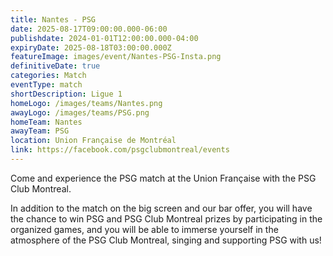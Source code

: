 ```yaml
---
title: Nantes - PSG
date: 2025-08-17T09:00:00.000-06:00
publishdate: 2024-01-01T12:00:00.000-04:00
expiryDate: 2025-08-18T03:00:00.000Z
featureImage: images/event/Nantes-PSG-Insta.png
definitiveDate: true
categories: Match
eventType: match
shortDescription: Ligue 1
homeLogo: /images/teams/Nantes.png
awayLogo: /images/teams/PSG.png
homeTeam: Nantes
awayTeam: PSG
location: Union Française de Montréal
link: https://facebook.com/psgclubmontreal/events
---
```


Come and experience the PSG match at the Union Française with the PSG Club Montreal.

In addition to the match on the big screen and our bar offer, you will have the chance to win PSG and PSG Club Montreal prizes by participating in the organized games, and you will be able to immerse yourself in the atmosphere of the PSG Club Montreal, singing and supporting PSG with us!
